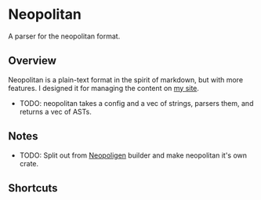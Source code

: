 # Neopolitan

A parser for the neopolitan format. 

## Overview

Neopolitan is a plain-text format 
in the spirit of markdown, but with
more features. I designed it for
managing the content on 
[my site](https://www.alanwsmith.com/). 

- TODO: neopolitan takes a config and
a vec of strings, parsers them, and
returns a vec of ASTs.


## Notes

- TODO: Split out from 
[Neopoligen](https://www.neopoligen.com/)
builder and make neopolitan it's
own crate.

## Shortcuts




